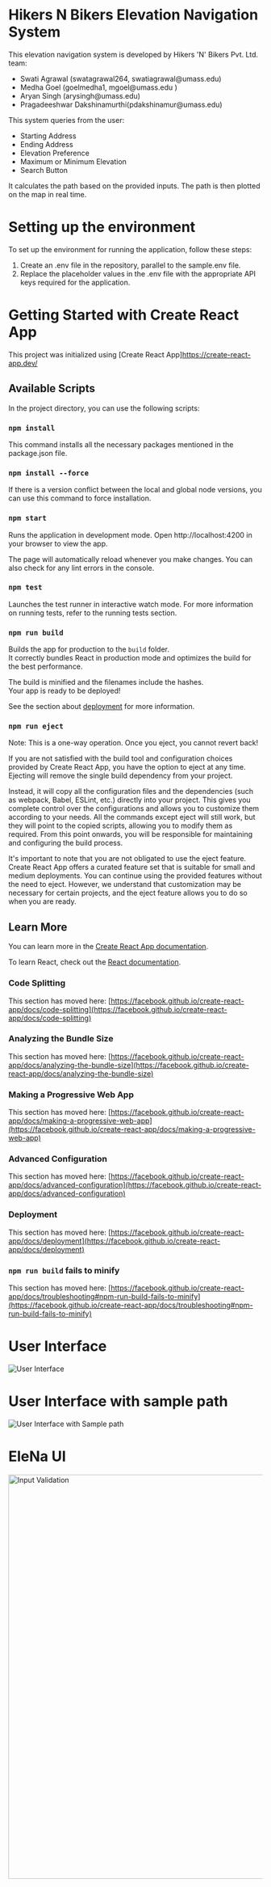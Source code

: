 # Hikers N Bikers Elevation Navigation System
This elevation navigation system is developed by Hikers 'N' Bikers Pvt. Ltd. team:
<ul>
    <li> Swati Agrawal (swatagrawal264, swatiagrawal@umass.edu)
    <li> Medha Goel (goelmedha1, mgoel@umass.edu )
    <li> Aryan Singh (arysingh@umass.edu)
    <li> Pragadeeshwar Dakshinamurthi(pdakshinamur@umass.edu)
</ul>

This system queries from the user:
<ul>
    <li> Starting Address
    <li> Ending Address
    <li> Elevation Preference
    <li> Maximum or Minimum Elevation
    <li> Search Button
</ul>
It calculates the path based on the provided inputs.
The path is then plotted on the map in real time. 

# Setting up the environment
To set up the environment for running the application, follow these steps:

1. Create an .env file in the repository, parallel to the sample.env file.
2. Replace the placeholder values in the .env file with the appropriate API keys required for the application.

# Getting Started with Create React App

This project was initialized using [Create React App]https://create-react-app.dev/

## Available Scripts

In the project directory, you can use the following scripts:

### `npm install` 
This command installs all the necessary packages mentioned in the package.json file.

### `npm install --force`
If there is a version conflict between the local and global node versions, you can use this command to force installation. 

### `npm start`

Runs the application in development mode.
Open http://localhost:4200 in your browser to view the app.

The page will automatically reload whenever you make changes.
You can also check for any lint errors in the console.

### `npm test`

Launches the test runner in interactive watch mode.
For more information on running tests, refer to the running tests section.

### `npm run build`

Builds the app for production to the `build` folder.\
It correctly bundles React in production mode and optimizes the build for the best performance.

The build is minified and the filenames include the hashes.\
Your app is ready to be deployed!

See the section about [deployment](https://facebook.github.io/create-react-app/docs/deployment) for more information.

### `npm run eject`

Note: This is a one-way operation. Once you eject, you cannot revert back!

If you are not satisfied with the build tool and configuration choices provided by Create React App, you have the option to eject at any time. Ejecting will remove the single build dependency from your project.

Instead, it will copy all the configuration files and the dependencies (such as webpack, Babel, ESLint, etc.) directly into your project. This gives you complete control over the configurations and allows you to customize them according to your needs. All the commands except eject will still work, but they will point to the copied scripts, allowing you to modify them as required. From this point onwards, you will be responsible for maintaining and configuring the build process.

It's important to note that you are not obligated to use the eject feature. Create React App offers a curated feature set that is suitable for small and medium deployments. You can continue using the provided features without the need to eject. However, we understand that customization may be necessary for certain projects, and the eject feature allows you to do so when you are ready.

## Learn More

You can learn more in the [Create React App documentation](https://facebook.github.io/create-react-app/docs/getting-started).

To learn React, check out the [React documentation](https://reactjs.org/).

### Code Splitting

This section has moved here: [https://facebook.github.io/create-react-app/docs/code-splitting](https://facebook.github.io/create-react-app/docs/code-splitting)

### Analyzing the Bundle Size

This section has moved here: [https://facebook.github.io/create-react-app/docs/analyzing-the-bundle-size](https://facebook.github.io/create-react-app/docs/analyzing-the-bundle-size)

### Making a Progressive Web App

This section has moved here: [https://facebook.github.io/create-react-app/docs/making-a-progressive-web-app](https://facebook.github.io/create-react-app/docs/making-a-progressive-web-app)

### Advanced Configuration

This section has moved here: [https://facebook.github.io/create-react-app/docs/advanced-configuration](https://facebook.github.io/create-react-app/docs/advanced-configuration)

### Deployment

This section has moved here: [https://facebook.github.io/create-react-app/docs/deployment](https://facebook.github.io/create-react-app/docs/deployment)

### `npm run build` fails to minify

This section has moved here: [https://facebook.github.io/create-react-app/docs/troubleshooting#npm-run-build-fails-to-minify](https://facebook.github.io/create-react-app/docs/troubleshooting#npm-run-build-fails-to-minify)

 # User Interface 
<img src="./Images/Main_UI.png" alt="User Interface">

# User Interface with sample path
<img src="./Images/Map_Distance.png" alt="User Interface with Sample path">

# EleNa UI
<img src="./Images/Input_Validation.png" alt="Input Validation" height="800px">



